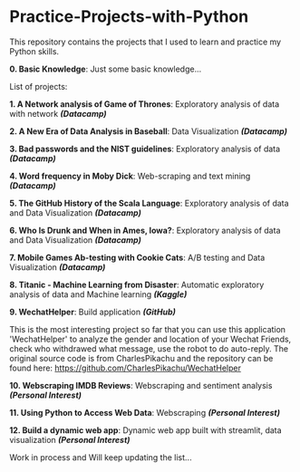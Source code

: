 # Practice-Projects-with-Python

This repository contains the projects that I used to learn and practice my Python skills.

**0. Basic Knowledge**: Just some basic knowledge...

List of projects:

**1. A Network analysis of Game of Thrones**: Exploratory analysis of data with network ***(Datacamp)***

**2. A New Era of Data Analysis in Baseball**: Data Visualization ***(Datacamp)***

**3. Bad passwords and the NIST guidelines**: Exploratory analysis of data ***(Datacamp)***

**4. Word frequency in Moby Dick**: Web-scraping and text mining ***(Datacamp)***

**5. The GitHub History of the Scala Language**: Exploratory analysis of data and Data Visualization ***(Datacamp)***

**6. Who Is Drunk and When in Ames, Iowa?**: Exploratory analysis of data and Data Visualization ***(Datacamp)***

**7. Mobile Games Ab-testing with Cookie Cats**: A/B testing and Data Visualization ***(Datacamp)***

**8. Titanic - Machine Learning from Disaster**: Automatic exploratory analysis of data and Machine learning ***(Kaggle)***

**9. WechatHelper**: Build application ***(GitHub)***

This is the most interesting project so far that you can use this application 'WechatHelper' to analyze the gender and location of your Wechat Friends, check who withdrawed what message, use the robot to do auto-reply. The original source code is from CharlesPikachu and the repository can be found here: https://github.com/CharlesPikachu/WechatHelper

**10. Webscraping IMDB Reviews**: Webscraping and sentiment analysis ***(Personal Interest)***

**11. Using Python to Access Web Data**: Webscraping ***(Personal Interest)***

**12. Build a dynamic web app**: Dynamic web app built with streamlit, data visualization ***(Personal Interest)***

Work in process and Will keep updating the list...
